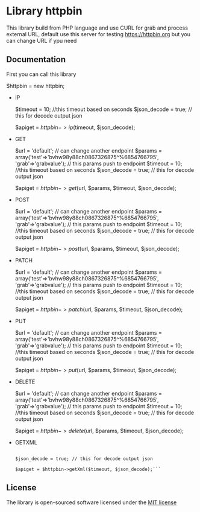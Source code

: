 # Library httpbin

This library build from PHP language and use CURL for grab and process external URL, default use this server for testing https://httpbin.org but you can change URL if ypu need

## Documentation

First you can call this library

$httpbin = new httpbin;

- IP

  $timeout = 10; //this timeout based on seconds
  $json_decode = true; // this for decode output json

  $apiget = $httpbin->ip($timeout, $json_decode);

- GET

  $url = 'default'; // can change another endpoint
  $params = array('test'=>'bvhw98y88ch0867326875^%6854766795', 'grab'=>'grabvalue'); // this params push to endpoint
  $timeout = 10; //this timeout based on seconds
  $json_decode = true; // this for decode output json

  $apiget = $httpbin->get($url, $params, $timeout, $json_decode);

- POST

  $url = 'default'; // can change another endpoint
  $params = array('test'=>'bvhw98y88ch0867326875^%6854766795', 'grab'=>'grabvalue'); // this params push to endpoint
  $timeout = 10; //this timeout based on seconds
  $json_decode = true; // this for decode output json
  
  $apiget = $httpbin->post($url, $params, $timeout, $json_decode);

- PATCH

  $url = 'default'; // can change another endpoint
  $params = array('test'=>'bvhw98y88ch0867326875^%6854766795', 'grab'=>'grabvalue'); // this params push to endpoint
  $timeout = 10; //this timeout based on seconds
  $json_decode = true; // this for decode output json
  
  $apiget = $httpbin->patch($url, $params, $timeout, $json_decode);

- PUT

  $url = 'default'; // can change another endpoint
  $params = array('test'=>'bvhw98y88ch0867326875^%6854766795', 'grab'=>'grabvalue'); // this params push to endpoint
  $timeout = 10; //this timeout based on seconds
  $json_decode = true; // this for decode output json
  
  $apiget = $httpbin->put($url, $params, $timeout, $json_decode);

- DELETE

  $url = 'default'; // can change another endpoint
  $params = array('test'=>'bvhw98y88ch0867326875^%6854766795', 'grab'=>'grabvalue'); // this params push to endpoint
  $timeout = 10; //this timeout based on seconds
  $json_decode = true; // this for decode output json
  
  $apiget = $httpbin->delete($url, $params, $timeout, $json_decode);

- GETXML

  ```$timeout = 10; //this timeout based on seconds
  
  $json_decode = true; // this for decode output json
  
  $apiget = $httpbin->getXml($timeout, $json_decode);```

## License

The library is open-sourced software licensed under the [MIT license](http://opensource.org/licenses/MIT)
